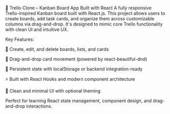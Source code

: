 🧩 Trello Clone – Kanban Board App Built with React
A fully responsive Trello-inspired Kanban board built with React.js. This project allows users to create boards, add task cards, and organize them across customizable columns via drag-and-drop. It's designed to mimic core Trello functionality with clean UI and intuitive UX.

Key Features:

🧱 Create, edit, and delete boards, lists, and cards

🔄 Drag-and-drop card movement (powered by react-beautiful-dnd)

💾 Persistent state with localStorage or backend integration-ready

⚡ Built with React Hooks and modern component architecture

🎨 Clean and minimal UI with optional theming

Perfect for learning React state management, component design, and drag-and-drop interactions.